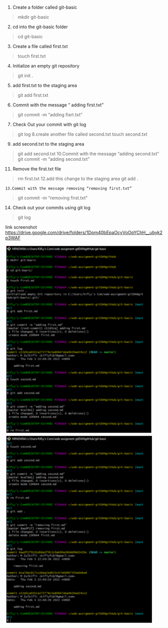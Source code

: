 1. Create a folder called git-basic
 > mkdir git-basic
2. cd into the git-basic folder
 > cd git-basic
3. Create a file called first.txt
 > touch first.txt
4. Initialize an empty git repository
 > git init .
5. add first.txt to the staging area
 > git add first.txt
6. Commit with the message “ adding first.txt”
 > git commit -m “adding fisrt.txt”
7. Check Out your commit with git log
 >git log
8.create another file called second.txt
 >touch second.txt
9. add second.txt to the staging area
 > git add second.txt
10.Commit with the message “adding second.txt”
 > git commit -m “adding second.txt”
11. Remove the first.txt file
 > rm first.txt
12.add this change to the staging area
 > git add .

    13.Commit with the message removing “removing first.txt”
 > git commit -m “removing first.txt”
14. Check out your commits using git log
 > git log

link screenshot https://drive.google.com/drive/folders/1Dpm40bEpaOcyVoOpYChH__ubyk2p3WAF

<img src="01-pic.png" alt="ss jawabam pertma" height= 600px/>
<img src="02-pic.png" alt="ss jawabam pertma" height= 600x/>
